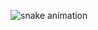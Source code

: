 ![snake animation]([[https://raw.githubusercontent.com](https://raw.githubusercontent.com/)/laBHaZe06/laBHaZe06/output/github-contribution-grid-snake-dark.svg](https://raw.githubusercontent.com/Platane/snk/output/github-contribution-grid-snake.svg)https://raw.githubusercontent.com/Platane/snk/output/github-contribution-grid-snake.svg)

